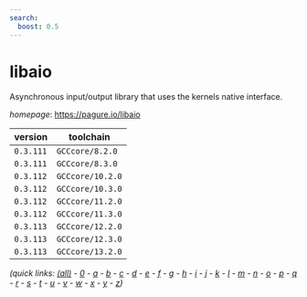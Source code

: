 ```yaml
---
search:
  boost: 0.5
---
```

# libaio

Asynchronous input/output library that uses the kernels native interface.

*homepage*: <https://pagure.io/libaio>

version | toolchain
--------|----------
``0.3.111`` | ``GCCcore/8.2.0``
``0.3.111`` | ``GCCcore/8.3.0``
``0.3.112`` | ``GCCcore/10.2.0``
``0.3.112`` | ``GCCcore/10.3.0``
``0.3.112`` | ``GCCcore/11.2.0``
``0.3.112`` | ``GCCcore/11.3.0``
``0.3.113`` | ``GCCcore/12.2.0``
``0.3.113`` | ``GCCcore/12.3.0``
``0.3.113`` | ``GCCcore/13.2.0``


*(quick links: [(all)](../index.md) - [0](../0/index.md) - [a](../a/index.md) - [b](../b/index.md) - [c](../c/index.md) - [d](../d/index.md) - [e](../e/index.md) - [f](../f/index.md) - [g](../g/index.md) - [h](../h/index.md) - [i](../i/index.md) - [j](../j/index.md) - [k](../k/index.md) - [l](../l/index.md) - [m](../m/index.md) - [n](../n/index.md) - [o](../o/index.md) - [p](../p/index.md) - [q](../q/index.md) - [r](../r/index.md) - [s](../s/index.md) - [t](../t/index.md) - [u](../u/index.md) - [v](../v/index.md) - [w](../w/index.md) - [x](../x/index.md) - [y](../y/index.md) - [z](../z/index.md))*

